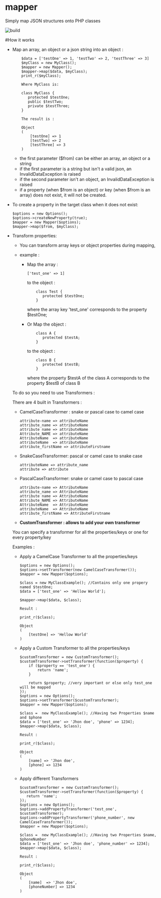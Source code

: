 # mapper
Simply map JSON structures onto PHP classes

![build](https://travis-ci.org/elkaadka/mapper.svg?branch=master)

#How it works 


 - Map an array, an object or a json string into an object :
     ```
         $data = ['testOne' => 1, 'testTwo' => 2, 'testThree' => 3]
         $myClass = new MyClass(); 
         $mapper = new Mapper();
         $mapper->map($data, $myClass);
         print_r($myClass);
         
         Where MyClass is: 
         
         class MyClass {
            protected $testOne;
            public $testTwo;
            private $testThree;
         }
         
         The result is :
         
         Object
         (
             [testOne] => 1
             [testTwo] => 2
             [testThree] => 3
         )

      ```
      
      - the first parameter ($from) can be either an array, an object or a string
      - if the first parameter is a string but isn't a valid json, an InvalidDataException is raised
      - if the second parameter isn't an object, an InvalidDataException is raised
      - if a property (when $from is an object) or key (when $from is an array) does not exist, it will not be created.
    
 - To create a property in the target class when it does not exist: 
 
       $options = new Options();
       $options->createNewProperty(true);
       $mapper = new Mapper($options);
       $mapper->map($from, $myClass);
       
 - Transform properties:
    
      - You can transform array keys or object properties during mapping, 

      - example :
      
        -   Map the array :
            
            ```
            ['test_one' => 1] 
            ```
            
            to the object : 
            
            ```
                class Test { 
                   protected $testOne;
                }
            ```
            
            where the array key 'test_one' corresponds to the property $testOne;
            
        -   Or Map the object :
                    
                    class A { 
                       protected $testA;
                    }
                    
            to the object : 
                    
                    class B { 
                       protected $testB;
                    }
            where the property $testA of the class A corresponds to the property $testB of class B
      
      To do so you need to use Transformers :
      
      There are 4 built in Transformers  :
      
      - CamelCaseTransformer : snake or pascal case to camel case
      
            attribute-name => attributeName
            attribute_name => attributeName
            attribute name => attributeName
            Attribute_NAME => attributeName
            AttributeName  => attributeName
            attributeName  => attributeName
            attribute_firstName => attributeFirstname

      - SnakeCaseTransformer: pascal or camel case to snake case
            
            attributeName => attribute_name
            attribute => attribute
            
      - PascalCaseTransformer: snake or camel case to pascal case
            
            attribute-name => AttributeName
            attribute_name => AttributeName
            attribute name => AttributeName
            Attribute_NAME => AttributeName
            AttributeName  => AttributeName
            attributeName  => AttributeName
            attribute_firstName => AttributeFirstname
        
      - <b>CustomTransformer : allows to add your own transformer</b>
      
    You can specify a transformer for all the properties/keys or one for every property/key
     
    Examples : 
    
      - Apply a CamelCase Transformer to all the properties/keys
       
            $options = new Options();
            $options->setTransformer(new CamelCaseTransformer());
            $mapper = new Mapper($options);
   
            $class = new MyClassExample(); //Contains only one propery named $testOne;
            $data = ['test_one' => 'Hellow World'];
   
            $mapper->map($data, $class);
            
            Result :  
            
            print_r($class);
            
            Object
            (
                [testOne] => 'Hellow World'
            )
            
      - Apply a Custom Transformer to all the properties/keys
              
            $customTransformer = new CustomTransformer();
            $customTransformer->setTransformer(function($property) {
                if ($property == 'test_one') {
                    return 'name';
                }
                
                return $property; //very important or else only test_one will be mapped
            });
            $options = new Options();
            $options->setTransformer($customTransformer);
            $mapper = new Mapper($options);
    
            $class =  new MyClassExample(); //Having two Properties $name and $phone
            $data = ['test_one' => 'Jhon doe', 'phone' => 1234];
            $mapper->map($data, $class);
            
            Result :  
            
            print_r($class);
            
            Object
            (
                [name] => 'Jhon doe',
                [phone] => 1234
            )
            
      - Apply different Transformers
                    
            $customTransformer = new CustomTransformer();
            $customTransformer->setTransformer(function($property) {
               return 'name';
            });
            $options = new Options();
            $options->addPropertyTransformer('test_one', $customTransformer);
            $options->addPropertyTransformer('phone_number', new CamelCaseTransformer());
            $mapper = new Mapper($options);
  
            $class =  new MyClassExample(); //Having two Properties $name, $phoneNumber
            $data = ['test_one' => 'Jhon doe', 'phone_number' => 1234];
            $mapper->map($data, $class);
          
            Result :  
          
            print_r($class);
          
            Object
            (
                [name]  => 'Jhon doe',
                [phoneNumber] => 1234
            )

